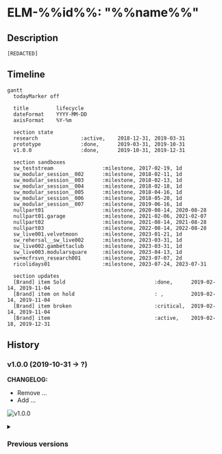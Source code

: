 # ELM-%%id%%: "%%name%%"

## Description

`[REDACTED]`

## Timeline

```mermaid
gantt
  todayMarker off

  title         lifecycle
  dateFormat    YYYY-MM-DD
  axisFormat    %Y-%m

  section state
  research              :active,    2018-12-31, 2019-03-31
  prototype             :done,      2019-03-31, 2019-10-31
  v1.0.0                :done,      2019-10-31, 2019-12-31

  section sandboxes
  sw_teststream                :milestone, 2017-02-19, 1d
  sw_modular_session__002      :milestone, 2018-02-11, 1d
  sw_modular_session__003      :milestone, 2018-02-13, 1d
  sw_modular_session__004      :milestone, 2018-02-18, 1d
  sw_modular_session__005      :milestone, 2018-04-16, 1d
  sw_modular_session__006      :milestone, 2018-05-20, 1d
  sw_modular_session__007      :milestone, 2019-06-16, 1d
  nullpart01                   :milestone, 2020-08-14, 2020-08-28
  nullpart01.garage            :milestone, 2021-02-06, 2021-02-07
  nullpart02                   :milestone, 2021-08-14, 2021-08-28
  nullpart03                   :milestone, 2022-08-14, 2022-08-28
  sw_live001.velvetmoon        :milestone, 2023-01-21, 1d
  sw_rehersal__sw_live002      :milestone, 2023-03-31, 1d
  sw_live002.gambettaclub      :milestone, 2023-03-31, 1d
  sw_live003.modularsquare     :milestone, 2023-04-13, 1d
  sw+mcfrsvn_research001       :milestone, 2023-07-07, 2d
  ricolidays01                 :milestone, 2023-07-24, 2023-07-31

  section updates
  [Brand] item Sold                             :done,      2019-02-14, 2019-11-04
  [Brand] item on hold                          : ,         2019-02-14, 2019-11-04
  [Brand] item broken                           :critical,  2019-02-14, 2019-11-04
  [Brand] item                                  :active,    2019-02-18, 2019-12-31
```

## History

<h3>v1.0.0 (2019-10-31 -> ?)</h3><p>

**CHANGELOG:**

- Remove ...
- Add ...

![v1.0.0](2019-10-31.site.RTF-000X_v1.0.0.jpg)

</p>

<details><summary><h3>Previous versions</h3></summary><p>

<details><summary><h3>prototype (2019-03-31 -> 2019-10-31)</h3></summary><p>

**CHANGELOG:**

- Remove ...
- Add ...

![prototype](2019-03-31.site.RTF-000X_prototype.jpg)

</p></details>

</p></details>
